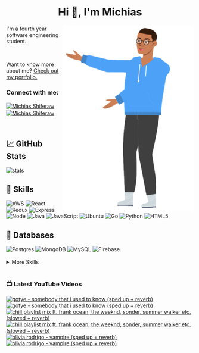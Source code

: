 
<h1 align="center">Hi 👋, I'm Michias</h1>

<div>
<img src="./download.png" align="right" data-canonical-src="https://gyazo.com/eb5c5741b6a9a16c692170a41a49c858.png" height="500" />

</div>

<p float="left">

<div>


I'm a fourth year software engineering student.

<br>


Want to know more about me? [Check out my portfolio.](https://michias.vercel.app/)


<h3 align="left">Connect with me:</h3>
<p align="left">
<a href="https://www.linkedin.com/in/michiasshiferaw" target="blank"><img align="center" src="https://cdn.svgporn.com/logos/linkedin-icon.svg" alt="Michias Shiferaw" height="30" width="40" /></a>
<a href="https://www.youtube.com/@kuubamusic" target="blank"><img align="center" src="https://cdn.svgporn.com/logos/youtube-icon.svg" alt="Michias Shiferaw" height="30" width="40" /></a>
</p>

<br>


## &#x1f4c8; GitHub Stats
<img alt="stats" src="https://github-readme-stats.vercel.app/api/top-langs/?username=MichiasShiferaw&layout=compact"/>

<br>

## 💼 Skills
<img alt="AWS" src="https://img.shields.io/badge/AWS-%23FF9900.svg?style=for-the-badge&logo=amazon-aws&logoColor=white"/>
<img alt="React" src="https://img.shields.io/badge/react-%2320232a.svg?style=for-the-badge&logo=react&logoColor=%2361DAFB"/>
<img alt="Redux" src="https://img.shields.io/badge/redux-%23593d88.svg?style=for-the-badge&logo=redux&logoColor=white"/>
<img alt="Express" src="https://img.shields.io/badge/express.js-%23404d59.svg?style=for-the-badge&logo=express&logoColor=%2361DAFB"/>
<img alt="Node" src="https://img.shields.io/badge/node.js-6DA55F?style=for-the-badge&logo=node.js&logoColor=white"/>
<img alt="Java" src="https://img.shields.io/badge/java-%23ED8B00.svg?style=for-the-badge&logo=openjdk&logoColor=white"/>
<img alt="JavaScript" src="https://img.shields.io/badge/javascript-%23323330.svg?style=for-the-badge&logo=javascript&logoColor=%23F7DF1E"/>
<img alt="Ubuntu" src="https://img.shields.io/badge/Ubuntu-E95420?style=for-the-badge&logo=ubuntu&logoColor=white"/>
<img alt="Go" src="https://img.shields.io/badge/go-%2300ADD8.svg?style=for-the-badge&logo=go&logoColor=white"/>
<img alt="Python" src="https://img.shields.io/badge/python-3670A0?style=for-the-badge&logo=python&logoColor=ffdd54"/>
<img alt="HTML5" src="https://img.shields.io/badge/html5-%23E34F26.svg?style=for-the-badge&logo=html5&logoColor=white"/>

<br>

## 💾 Databases
<img alt="Postgres" src="https://img.shields.io/badge/postgres-%23316192.svg?style=for-the-badge&logo=postgresql&logoColor=white"/>
<img alt="MongoDB" src="https://img.shields.io/badge/MongoDB-%234ea94b.svg?style=for-the-badge&logo=mongodb&logoColor=white"/>
<img alt="MySQL" src="https://img.shields.io/badge/mysql-%2300f.svg?style=for-the-badge&logo=mysql&logoColor=white"/>
<img alt="Firebase" src="https://img.shields.io/badge/firebase-%23039BE5.svg?style=for-the-badge&logo=firebase"/>

<br>


<br>

<details>
<summary>More Skills</summary>
<br>

<img alt="CSS" src="https://img.shields.io/badge/css3-%231572B6.svg?style=for-the-badge&logo=css3&logoColor=white"/>
<img alt="SASS" src="https://img.shields.io/badge/SASS-hotpink.svg?style=for-the-badge&logo=SASS&logoColor=white"/>
<img alt="Bootstrap" src="https://img.shields.io/badge/bootstrap-%23563D7C.svg?style=for-the-badge&logo=bootstrap&logoColor=white"/>
<img alt="MUI" src="https://img.shields.io/badge/MUI-%230081CB.svg?style=for-the-badge&logo=mui&logoColor=white"/>


<br>

<img alt="SonarQube" src="https://img.shields.io/badge/SonarQube-black?style=for-the-badge&logo=sonarqube&logoColor=4E9BCD"/>
<img alt="SonarLint" src="https://img.shields.io/badge/SonarLint-CB2029?style=for-the-badge&logo=SONARLINT&logoColor=white"/>
<img alt="Selenium" src="https://img.shields.io/badge/-selenium-%43B02A?style=for-the-badge&logo=selenium&logoColor=white"/>

<br>

<img alt="Netlify" src="https://img.shields.io/badge/netlify-%23000000.svg?style=for-the-badge&logo=netlify&logoColor=#00C7B7"/>
<img alt="Jenkins" src="https://img.shields.io/badge/jenkins-%232C5263.svg?style=for-the-badge&logo=jenkins&logoColor=white"/>
<img alt="Github" src="https://img.shields.io/badge/github-%23121011.svg?style=for-the-badge&logo=github&logoColor=white"/>
<img alt="GitLab" src="https://img.shields.io/badge/gitlab-%23181717.svg?style=for-the-badge&logo=gitlab&logoColor=white"/>
<img alt="Git" src="https://img.shields.io/badge/git-%23F05033.svg?style=for-the-badge&logo=git&logoColor=white"/>
<img alt="Nodemon" src="https://img.shields.io/badge/NODEMON-%23323330.svg?style=for-the-badge&logo=nodemon&logoColor=%BBDEAD"/>
<img alt="Canva" src="https://img.shields.io/badge/Canva-%2300C4CC.svg?style=for-the-badge&logo=Canva&logoColor=white"/>
<img alt="Gatsby" src="https://img.shields.io/badge/Gatsby-%23663399.svg?style=for-the-badge&logo=gatsby&logoColor=white"/>
<img alt="Next" src="https://img.shields.io/badge/Next-black?style=for-the-badge&logo=next.js&logoColor=white"/>

</details>

<br>

</div>

</p>



### 📺 Latest YouTube Videos
<!-- BEGIN YOUTUBE-CARDS -->
[![gotye - somebody that i used to know (sped up + reverb)](https://ytcards.demolab.com/?id=yiCFCLJ_A2Q&title=gotye+-+somebody+that+i+used+to+know+%28sped+up+%2B+reverb%29&lang=en&timestamp=1692046868&background_color=%230d1117&title_color=%23ffffff&stats_color=%23dedede&max_title_lines=1&width=250&border_radius=5&duration=215 "gotye - somebody that i used to know (sped up + reverb)")](https://www.youtube.com/watch?v=yiCFCLJ_A2Q#gh-dark-mode-only)[![gotye - somebody that i used to know (sped up + reverb)](https://ytcards.demolab.com/?id=yiCFCLJ_A2Q&title=gotye+-+somebody+that+i+used+to+know+%28sped+up+%2B+reverb%29&lang=en&timestamp=1692046868&background_color=%23ffffff&title_color=%2324292f&stats_color=%2357606a&max_title_lines=1&width=250&border_radius=5&duration=215 "gotye - somebody that i used to know (sped up + reverb)")](https://www.youtube.com/watch?v=yiCFCLJ_A2Q#gh-light-mode-only)
[![chill playlist mix ft. frank ocean, the weeknd, sonder, summer walker etc. (slowed + reverb)](https://ytcards.demolab.com/?id=NnKeTHAHbJE&title=chill+playlist+mix+ft.+frank+ocean%2C+the+weeknd%2C+sonder%2C+summer+walker+etc.+%28slowed+%2B+reverb%29&lang=en&timestamp=1691611958&background_color=%230d1117&title_color=%23ffffff&stats_color=%23dedede&max_title_lines=1&width=250&border_radius=5&duration=2110 "chill playlist mix ft. frank ocean, the weeknd, sonder, summer walker etc. (slowed + reverb)")](https://www.youtube.com/watch?v=NnKeTHAHbJE#gh-dark-mode-only)[![chill playlist mix ft. frank ocean, the weeknd, sonder, summer walker etc. (slowed + reverb)](https://ytcards.demolab.com/?id=NnKeTHAHbJE&title=chill+playlist+mix+ft.+frank+ocean%2C+the+weeknd%2C+sonder%2C+summer+walker+etc.+%28slowed+%2B+reverb%29&lang=en&timestamp=1691611958&background_color=%23ffffff&title_color=%2324292f&stats_color=%2357606a&max_title_lines=1&width=250&border_radius=5&duration=2110 "chill playlist mix ft. frank ocean, the weeknd, sonder, summer walker etc. (slowed + reverb)")](https://www.youtube.com/watch?v=NnKeTHAHbJE#gh-light-mode-only)
[![olivia rodrigo - vampire (sped up + reverb)](https://ytcards.demolab.com/?id=KeVofMJ1IQQ&title=olivia+rodrigo+-+vampire+%28sped+up+%2B+reverb%29&lang=en&timestamp=1691330935&background_color=%230d1117&title_color=%23ffffff&stats_color=%23dedede&max_title_lines=1&width=250&border_radius=5&duration=188 "olivia rodrigo - vampire (sped up + reverb)")](https://www.youtube.com/watch?v=KeVofMJ1IQQ#gh-dark-mode-only)[![olivia rodrigo - vampire (sped up + reverb)](https://ytcards.demolab.com/?id=KeVofMJ1IQQ&title=olivia+rodrigo+-+vampire+%28sped+up+%2B+reverb%29&lang=en&timestamp=1691330935&background_color=%23ffffff&title_color=%2324292f&stats_color=%2357606a&max_title_lines=1&width=250&border_radius=5&duration=188 "olivia rodrigo - vampire (sped up + reverb)")](https://www.youtube.com/watch?v=KeVofMJ1IQQ#gh-light-mode-only)
<!-- END YOUTUBE-CARDS -->


